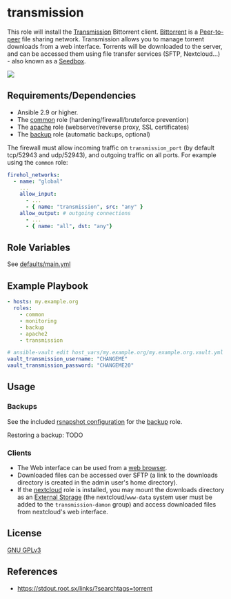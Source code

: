 transmission
=============

This role will install the [Transmission](https://en.wikipedia.org/wiki/Transmission_(BitTorrent_client)) Bittorrent client. [Bittorrent](https://en.wikipedia.org/wiki/BitTorrent) is a [Peer-to-peer](https://en.wikipedia.org/wiki/Peer-to-peer) file sharing network. Transmission allows you to manage torrent downloads from a web interface. Torrents will be downloaded to the server, and can be accessed them using file transfer services (SFTP, Nextcloud...) - also known as a [Seedbox](https://en.wikipedia.org/wiki/Seedbox).

[![](https://i.imgur.com/blWO4LL.png)](https://i.imgur.com/q1gcHRf.png)


Requirements/Dependencies
------------

- Ansible 2.9 or higher.
- The [common](../common/README.md) role (hardening/firewall/bruteforce prevention)
- The [apache](../apache/README.md) role (webserver/reverse proxy, SSL certificates)
- The [backup](../backup/README.md) role (automatic backups, optional)

The firewall must allow incoming traffic on `transmission_port` (by default tcp/52943 and udp/52943), and outgoing traffic on all ports. For example using the `common` role:

```yaml
firehol_networks:
  - name: "global"
    ...
    allow_input:
      - ...
      - { name: "transmission", src: "any" }
    allow_output: # outgoing connections
      - ...
      - { name: "all", dst: "any"}
```


Role Variables
--------------

See [defaults/main.yml](defaults/main.yml)



Example Playbook
----------------

```yaml
- hosts: my.example.org
  roles:
    - common
    - monitoring
    - backup
    - apache2
    - transmission

# ansible-vault edit host_vars/my.example.org/my.example.org.vault.yml
vault_transmission_username: "CHANGEME"
vault_transmission_password: "CHANGEME20"
```

Usage
-----

### Backups

See the included [rsnapshot configuration](templates/etc_rsnapshot.d_transmsssion.conf.j2) for the [backup](../backup) role.

Restoring a backup: TODO

### Clients

- The Web interface can be used from a [web browser](https://www.mozilla.org/en-US/firefox/).
- Downloaded files can be accessed over SFTP (a link to the downloads directory is created in the admin user's home directory).
- If the [nextcloud](../nextcloud) role is installed, you may mount the downloads directory as an [External Storage](https://docs.nextcloud.com/server/latest/admin_manual/configuration_files/external_storage/local.html) (the nextcloud/`www-data` system user must be added to the `transmission-damon` group) and access downloaded files from nextcloud's web interface.


License
-------

[GNU GPLv3](../../LICENSE)


References
-----------------

- https://stdout.root.sx/links/?searchtags=torrent

